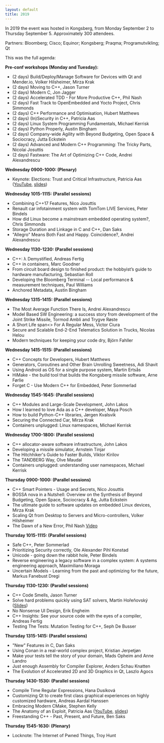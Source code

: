 ```yaml
---
layout: default
title: 2019
---
```


In 2019 the event was hosted in Kongsberg, from Monday September 2 to Thursday September 5. Approximately 300 attendees.

Partners: Bloomberg; Cisco; Equinor; Kongsberg; Praqma; Programutvikling; Qt

This was the full agenda:

__Pre-conf workshops (Monday and Tuesday):__

- (2 days) Build/Deploy/Manage Software for Devices with Qt and Mender.io, Volker Hilsheimer, Mirza Krak
- (2 days) Moving to C++, Jason Turner
- (2 days) Modern C, Jon Jagger
- (2 days) Accelerated TDD - For More Productive C++, Phil Nash
- (2 days) Fast Track to OpenEmbedded and Yocto Project, Chris Simmonds
- (2 days) C++ Performance and Optimisation, Hubert Matthews
- (2 days) (In)Security in C++, Patricia Aas
- (2 days) Linux System Programming Fundamentals, Michael Kerrisk
- (2 days) Python Properly, Austin Bingham
- (2 days) Company-wide Agility with Beyond Budgeting, Open Space & Sociocracy, Jutta Eckstein
- (2 days) Advanced and Modern C++ Programming: The Tricky Parts, Nicolai Josuttis
- (2 days) Fastware: The Art of Optimizing C++ Code, Andrei Alexandrescu

__Wednesday 0900-1000: (Plenary)__

- Keynote: Elections: Trust and Critical Infrastructure, Patricia Aas ([YouTube](https://youtu.be/evV1brjMuH8), [slides](https://www.slideshare.net/PatriciaAas/elections-trust-and-critical-infrastructure-ndc-techtown-2019))

__Wednesday 1015-1115: (Parallel sessions)__

- Combining C++17 Features, Nico Josuttis
- Renault car infotainment system with TomTom LIVE Services, Peter Bindels
- How did Linux become a mainstream embedded operating system?, Chris Simmonds
- Storage Duration and Linkage in C and C++, Dan Saks
- "Allegro" Means Both Fast and Happy. Coincidence?, Andrei Alexandrescu

__Wednesday 1130-1230: (Parallel sessions)__

- C++: λ Demystified, Andreas Fertig
- C++ in containers, Marc Goodner
- From circuit board design to finished product: the hobbyist’s guide to hardware manufacturing, Sebastian Roll
- Developing the Bloomberg Terminal -- Local performance & measurement techniques, Paul Williams
- Anchored Metadata, Austin Bingham

__Wednesday 1315-1415: (Parallel sessions)__

- The Most Average Function There Is, Andrei Alexandrescu
- Model Based SW Engineering: a success story from development of the Joint Strike Missile, Tormod Ambli and Trygve Røste
- A Short Life span<> For A Regular Mess, Victor Ciura
- Secure and Scalable End-2-End Telematics Solution in Trucks, Nicolas Helou
- Modern techniques for keeping your code dry, Björn Fahller

__Wednesday 1415-1515: (Parallel sessions)__

- C++ Concepts for Developers, Hubert Matthews
- Generators, Coroutines and Other Brain Unrolling Sweetness, Adi Shavit
- Using Android as OS for a single purpose system, Martin Ertsås
- HiMake - the build tool that builds the Kongsberg missile software, Arne Førlie
- Forget C - Use Modern C++ for Embedded, Peter Sommerlad

__Wednesday 1545-1645: (Parallel sessions)__

- C++ Modules and Large-Scale Development, John Lakos
- How I learned to love Ada as a C++ developer, Maya Posch
- How to build Python-C++ libraries, Jørgen Kvalsvik
- Securing the Connected Car, Mirza Krak
- Containers unplugged: Linux namespaces, Michael Kerrisk

__Wednesday 1700-1800: (Parallel sessions)__

- C++ allocator-aware software infrastructure, John Lakos
- Developing a missile simulator, Arnstein Tinjar
- The Hitchhiker's Guide to Faster Builds, Viktor Kirilov
- The TANDBERG Way, Olve Maudal
- Containers unplugged: understanding user namespaces, Michael Kerrisk

__Thursday 0900-1000: (Parallel sessions)__

- C++ Smart Pointers - Usage and Secrets, Nico Josuttis
- BOSSA nova in a Nutshell: Overview on the Synthesis of Beyond Budgeting, Open Space, Sociocracy & Ag, Jutta Eckstein
- The ultimate guide to software updates on embedded Linux devices, Mirza Krak
- Scaling Qt from Desktop to Servers and Micro-controllers, Volker Hilsheimer
- The Dawn of a New Error, Phil Nash [Video](https://www.youtube.com/watch?v=ZJJTIZ8XQvw)

__Thursday 1015-1115: (Parallel sessions)__

- Safe C++, Peter Sommerlad
- Prioritizing Security correctly, Ole Alexander Pihl Konstad
- Unicode - going down the rabbit hole, Peter Bindels
- Reverse engineering a legacy software in a complex system: A systems engineering approach, Maximiliano Moraga
- Uncertain Models - Learning from the past and optimizing for the future, Markus Fanebust Dregi

__Thursday 1130-1230: (Parallel sessions)__

- C++ Code Smells, Jason Turner
- Solve hard problems quickly using SAT solvers, Martin Hořeňovský ([Slides](https://codingnest.com/files/Leveraging%20modern%20SAT%20solvers.pdf))
- No Nonsense UI Design, Erik Engheim
- C++ Insights: See your source code with the eyes of a compiler, Andreas Fertig
- Testing The Tests: Mutation Testing for C++, Seph De Busser

__Thursday 1315-1415: (Parallel sessions)__

- "New" Features in C, Dan Saks
- Using Conan in a real-world complex project, Kristian Jerpetjøn
- Make your tests tell the story of your domain, Mads Opheim and Anne Landro
- Just enough Assembly for Compiler Explorer, Anders Schau Knatten
- The Evolution of Accelerated 2D and 3D Graphics in Qt, Laszlo Agocs

__Thursday 1430-1530: (Parallel sessions)__

- Compile Time Regular Expressions, Hana Dusíková
- Customizing Qt to create first class graphical experiences on highly customized hardware, Andreas Aardal Hanssen
- Embracing Modern CMake, Stephen Kelly
- The Anatomy of an Exploit, Patricia Aas ([YouTube](https://youtu.be/6e_dZddKXhQ), [slides](https://www.slideshare.net/PatriciaAas/the-anatomy-of-an-exploit-ndc-techtown-2019-225063690))
- Freestanding C++ - Past, Present, and Future, Ben Saks

__Thursday 1545-1630: (Plenary)__

- Locknote: The Internet of Pwned Things, Troy Hunt
